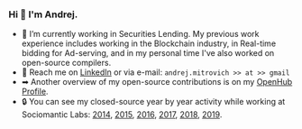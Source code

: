 ### Hi 👋 I'm Andrej.
- 🚀 I’m currently working in Securities Lending. My previous work experience includes working in the Blockchain industry, in Real-time bidding for Ad-serving, and in my personal time I've also worked on open-source compilers.
- 📨 Reach me on [LinkedIn](https://www.linkedin.com/in/andrej-mitrovi%C4%87-11101598/?lipi=urn%3Ali%3Apage%3Ad_flagship3_feed%3BS3CRvue2SPWL%2FKIVVQBhTg%3D%3D) or via e-mail: `andrej.mitrovich >> at >> gmail`
- ➡ Another overview of my open-source contributions is on my [OpenHub Profile](https://www.openhub.net/accounts/AndrejMitrovic).
- 🔒 You can see my closed-source year by year activity while working at Sociomantic Labs: [2014](https://github.com/andrej-mitrovic-sociomantic?tab=overview&from=2014-12-01&to=2014-12-31), [2015](https://github.com/andrej-mitrovic-sociomantic?tab=overview&from=2015-12-01&to=2015-12-31), [2016](https://github.com/andrej-mitrovic-sociomantic?tab=overview&from=2016-12-01&to=2016-12-31), [2017](https://github.com/andrej-mitrovic-sociomantic?tab=overview&from=2017-12-01&to=2017-12-31), [2018](https://github.com/andrej-mitrovic-sociomantic?tab=overview&from=2018-12-01&to=2018-12-31), [2019](https://github.com/andrej-mitrovic-sociomantic?tab=overview&from=2019-12-01&to=2019-12-31).
